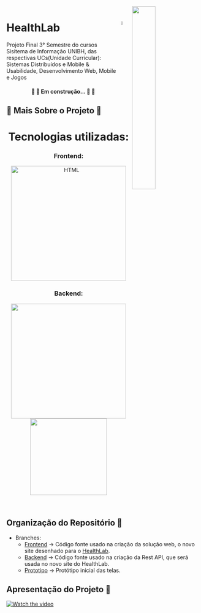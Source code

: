   <img align="right" src="https://i.ytimg.com/vi/JHz-Mcn3Fq4/mqdefault.jpg" width=35% height=35% />

# <img align="right" src="https://cdn.unibh.br/app/uploads/2021/04/12151752/blog-unibh-health-lab-mobile.png" width=5% height=5% /> HealthLab

Projeto Final 3° Semestre do cursos Sisitema de Informação UNIBH, das respectivas UCs(Unidade Curricular): Sistemas Distribuídos e Mobile & Usabilidade, Desenvolvimento Web, Mobile e Jogos

<h4 align="center"> 
	🚧 👷 Em construção... 👷 🚧
</h4>

## 💬 Mais Sobre o Projeto 🚀

<h1 align="center">Tecnologias utilizadas:</h1>

<h3 align="center">Frontend:</h3>

<p align="center">
<img alt="HTML" width="300px" src="https://fiverr-res.cloudinary.com/images/t_main1,q_auto,f_auto,q_auto,f_auto/gigs/27640217/original/4b601b4f1135fbb2fc4f6f67a081b8819dc62440/fix-your-html-css-javascript-issues-and-make-it-foolproof.png" />
</p>

<h3 align="center">Backend:</h3>

<p align="center">
<img width="300px" src="https://miro.medium.com/max/811/1*fygqfizATFjt6ALek2W1jg.png"/>
<img width="200px" src="https://d1.awsstatic.com/asset-repository/products/amazon-rds/1024px-MySQL.ff87215b43fd7292af172e2a5d9b844217262571.png"/>

</p>

<br>

## Organização do Repositório 🧾

- Branches:
  - [Frontend]() -> Código fonte usado na criação da solução web, o novo site desenhado para o [HealthLab](https://healthlab40.netlify.app/).
  - [Backend]() -> Código fonte usado na criação da Rest API, que será usada no novo site do HealthLab.
  - [Prototipo]() -> Protótipo inicial das telas.

## Apresentação do Projeto 💬

[![Watch the video](https://i.imgur.com/0WtZCCE.png)](https://www.youtube.com/watch?v=idGurnmSL2I)
